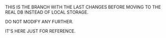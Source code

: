 THIS IS THE BRANCH WITH THE LAST CHANGES BEFORE MOVING TO THE REAL DB INSTEAD OF LOCAL STORAGE.

DO NOT MODIFY ANY FURTHER.

IT'S HERE JUST FOR REFERENCE.
